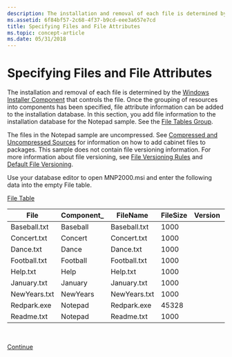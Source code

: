 ```yaml
---
description: The installation and removal of each file is determined by the Windows Installer Component that controls the file.
ms.assetid: 6f84bf57-2c68-4f37-b9cd-eee3a657e7cd
title: Specifying Files and File Attributes
ms.topic: concept-article
ms.date: 05/31/2018
---
```


# Specifying Files and File Attributes

The installation and removal of each file is determined by the [Windows Installer Component](windows-installer-components.md) that controls the file. Once the grouping of resources into components has been specified, file attribute information can be added to the installation database. In this section, you add file information to the installation database for the Notepad sample. See the [File Tables Group](file-tables-group.md).

The files in the Notepad sample are uncompressed. See [Compressed and Uncompressed Sources](compressed-and-uncompressed-sources.md) for information on how to add cabinet files to packages. This sample does not contain file versioning information. For more information about file versioning, see [File Versioning Rules](file-versioning-rules.md) and [Default File Versioning](default-file-versioning.md).

Use your database editor to open MNP2000.msi and enter the following data into the empty File table.

[File Table](file-table.md)



| File         | Component\_ | FileName     | FileSize | Version | Language | Attributes | Sequence |
|--------------|-------------|--------------|----------|---------|----------|------------|----------|
| Baseball.txt | Baseball    | Baseball.txt | 1000     |         |          | 0          | 1        |
| Concert.txt  | Concert     | Concert.txt  | 1000     |         |          | 0          | 1        |
| Dance.txt    | Dance       | Dance.txt    | 1000     |         |          | 0          | 1        |
| Football.txt | Football    | Football.txt | 1000     |         |          | 0          | 1        |
| Help.txt     | Help        | Help.txt     | 1000     |         |          | 0          | 1        |
| January.txt  | January     | January.txt  | 1000     |         |          | 0          | 1        |
| NewYears.txt | NewYears    | NewYears.txt | 1000     |         |          | 0          | 1        |
| Redpark.exe  | Notepad     | Redpark.exe  | 45328    |         |          | 0          | 1        |
| Readme.txt   | Notepad     | Readme.txt   | 1000     |         |          | 0          | 1        |



 

[Continue](specifying-source-media.md)

 

 



